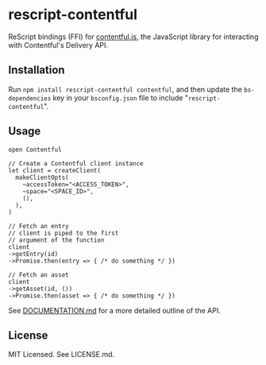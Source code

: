 # rescript-contentful

ReScript bindings (FFI) for [contentful.js](https://github.com/contentful/contentful.js), the JavaScript library for interacting with Contentful's Delivery API.

## Installation
Run `npm install rescript-contentful contentful`, and then update the `bs-dependencies` key in your `bsconfig.json` file to include "`rescript-contentful`".

## Usage
```rescript
open Contentful

// Create a Contentful client instance
let client = createClient(
  makeClientOpts(
    ~accessToken="<ACCESS_TOKEN>",
    ~space="<SPACE_ID>",
    (),
  ),
)

// Fetch an entry
// client is piped to the first
// argument of the function
client
->getEntry(id)
->Promise.then(entry => { /* do something */ })

// Fetch an asset
client
->getAsset(id, ())
->Promise.then(asset => { /* do something */ })
```

See [DOCUMENTATION.md](https://github.com/arafatamim/rescript-contentful/blob/main/DOCUMENTATION.md) for a more detailed outline of the API.

## License
MIT Licensed. See LICENSE.md.
